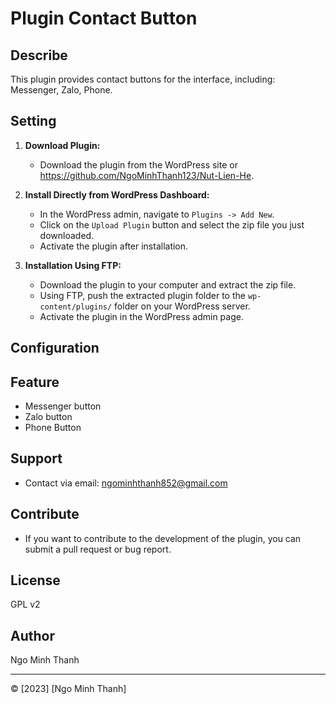 # Plugin Contact Button

## Describe

This plugin provides contact buttons for the interface, including: Messenger, Zalo, Phone.

## Setting

1. **Download Plugin:**
    - Download the plugin from the WordPress site or https://github.com/NgoMinhThanh123/Nut-Lien-He.

2. **Install Directly from WordPress Dashboard:**
    - In the WordPress admin, navigate to `Plugins -> Add New`.
    - Click on the `Upload Plugin` button and select the zip file you just downloaded.
    - Activate the plugin after installation.

3. **Installation Using FTP:**
    - Download the plugin to your computer and extract the zip file.
    - Using FTP, push the extracted plugin folder to the `wp-content/plugins/` folder on your WordPress server.
    - Activate the plugin in the WordPress admin page.

## Configuration

## Feature

- Messenger button
- Zalo button
- Phone Button

## Support

- Contact via email: ngominhthanh852@gmail.com

## Contribute

- If you want to contribute to the development of the plugin, you can submit a pull request or bug report.

## License

GPL v2

## Author

Ngo Minh Thanh

---
© [2023] [Ngo Minh Thanh]